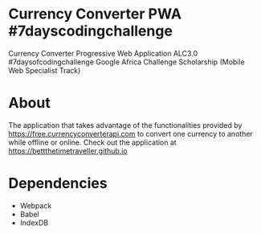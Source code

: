 # Currency Converter PWA #7dayscodingchallenge
Currency Converter Progressive Web Application ALC3.0 #7daysofcodingchallenge Google Africa Challenge Scholarship (Mobile Web Specialist Track)

# About
The application that takes advantage of the functionalities provided by https://free.currencyconverterapi.com to convert one currency to another while offline or online. Check out the application at https://bettthetimetraveller.github.io

# Dependencies
* Webpack
* Babel
* IndexDB

